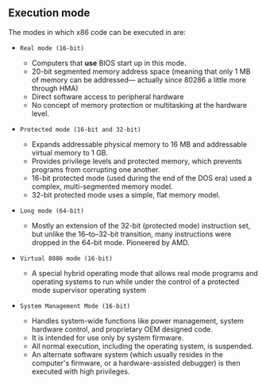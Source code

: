 
## Execution mode

The modes in which x86 code can be executed in are:

- `Real mode (16-bit)`

    - Computers that **use** BIOS start up in this mode.
    - 20-bit segmented memory address space (meaning that only 1 MB of memory can be addressed— actually since 80286 a little more through HMA)
    - Direct software access to peripheral hardware
    - No concept of memory protection or multitasking at the hardware level.

- `Protected mode (16-bit and 32-bit)`

    - Expands addressable physical memory to 16 MB and addressable virtual memory to 1 GB.
    - Provides privilege levels and protected memory, which prevents programs from corrupting one another.
    - 16-bit protected mode (used during the end of the DOS era) used a complex, multi-segmented memory model.
    - 32-bit protected mode uses a simple, flat memory model.

- `Long mode (64-bit)`

    - Mostly an extension of the 32-bit (protected mode) instruction set, but unlike the 16–to–32-bit transition, many instructions were dropped in the 64-bit mode. Pioneered by AMD.

- `Virtual 8086 mode (16-bit)`

    - A special hybrid operating mode that allows real mode programs and operating systems to run while under the control of a protected mode supervisor operating system

- `System Management Mode (16-bit)`

    - Handles system-wide functions like power management, system hardware control, and proprietary OEM designed code.
    - It is intended for use only by system firmware.
    - All normal execution, including the operating system, is suspended.
    - An alternate software system (which usually resides in the computer's firmware, or a hardware-assisted debugger) is then executed with high privileges.